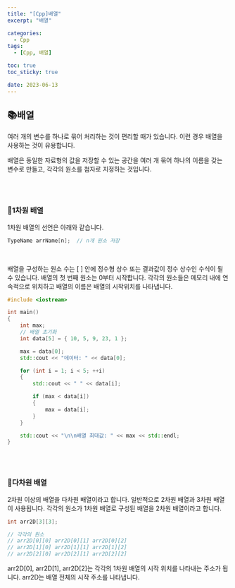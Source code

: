 ```yaml
---
title: "[Cpp]배열"
excerpt: "배열"

categories:
  - Cpp
tags:
  - [Cpp, 배열]

toc: true
toc_sticky: true

date: 2023-06-13
---
```


## 📚배열
여러 개의 변수를 하나로 묶어 처리하는 것이 편리할 때가 있습니다. 이런 경우 배열을 사용하는 것이 유용합니다.

배열은 동일한 자료형의 값을 저장할 수 있는 공간을 여러 개 묶어 하나의 이름을 갖는 변수로 만들고, 각각의 원소를 첨자로 지정하는 것입니다.

<br><br>

### 📄1차원 배열
1차원 배열의 선언은 아래와 같습니다.

```cpp
TypeName arrName[n];  // n개 원소 저장
```

<br>

배열을 구성하는 원소 수는 [ ] 안에 정수형 상수 또는 결과값이 정수 상수인 수식이 될 수 있습니다. 배열의 첫 번째 원소는 0부터 시작합니다. 각각의 원소들은 메모리 내에 연속적으로 위치하고 배열의 이름은 배열의 시작위치를 나타냅니다.

```cpp
#include <iostream>

int main()
{
    int max;
    // 배열 초기화
    int data[5] = { 10, 5, 9, 23, 1 };

    max = data[0];
    std::cout << "데이터: " << data[0];

    for (int i = 1; i < 5; ++i)
    {
        std::cout << " " << data[i];

        if (max < data[i])
        {
            max = data[i];
        }
    }

    std::cout << "\n\n배열 최대값: " << max << std::endl;
}
```

<br><br>

### 📄다차원 배열
2차원 이상의 배열을 다차원 배열이라고 합니다. 일반적으로 2차원 배열과 3차원 배열이 사용됩니다. 각각의 원소가 1차원 배열로 구성된 배열을 2차원 배열이라고 합니다.

```cpp
int arr2D[3][3];

// 각각의 원소
// arr2D[0][0] arr2D[0][1] arr2D[0][2]
// arr2D[1][0] arr2D[1][1] arr2D[1][2]
// arr2D[2][0] arr2D[2][1] arr2D[2][2]
```

arr2D[0], arr2D[1], arr2D[2]는 각각의 1차원 배열의 시작 위치를 나타내는 주소가 됩니다. arr2D는 배열 전체의 시작 주소를 나타냅니다.

<br><br>